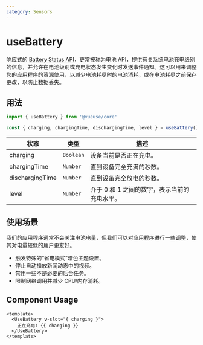 ```yaml
---
category: Sensors
---
```


# useBattery

响应式的 [Battery Status API](https://developer.mozilla.org/en-US/docs/Web/API/Battery_Status_API)，更常被称为电池 API，提供有关系统电池充电级别的信息，并允许在电池级别或充电状态发生变化时发送事件通知。这可以用来调整您的应用程序的资源使用，以减少电池耗尽时的电池消耗，或在电池耗尽之前保存更改，以防止数据丢失。

## 用法

```js
import { useBattery } from '@vueuse/core'

const { charging, chargingTime, dischargingTime, level } = useBattery()
```

| 状态            | 类型      | 描述                                         |
| --------------- | --------- | -------------------------------------------- |
| charging        | `Boolean` | 设备当前是否正在充电。                       |
| chargingTime    | `Number`  | 直到设备完全充满的秒数。                     |
| dischargingTime | `Number`  | 直到设备完全放电的秒数。                     |
| level           | `Number`  | 介于 0 和 1 之间的数字，表示当前的充电水平。 |

## 使用场景

我们的应用程序通常不会关注电池电量，但我们可以对应用程序进行一些调整，使其对电量较低的用户更友好。

- 触发特殊的“省电模式”暗色主题设置。
- 停止自动播放新闻动态中的视频。
- 禁用一些不是必要的后台任务。
- 限制网络调用并减少 CPU/内存消耗。

## Component Usage

```vue
<template>
  <UseBattery v-slot="{ charging }">
    正在充电: {{ charging }}
  </UseBattery>
</template>
```
